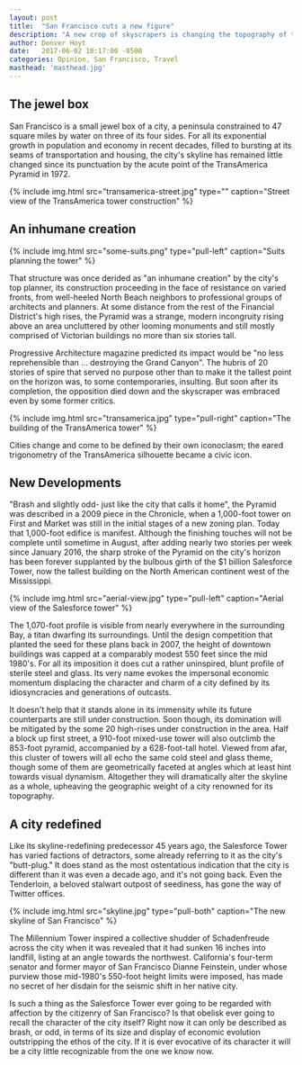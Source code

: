 ```yaml
---
layout: post
title:  "San Francisco cuts a new figure"
description: "A new crop of skyscrapers is changing the topography of the city"
author: Denver Hoyt
date:   2017-06-02 10:17:00 -0500
categories: Opinion, San Francisco, Travel
masthead: 'masthead.jpg'
---
```


## The jewel box

San Francisco is a small jewel box of a city, a peninsula constrained to 47 square miles by water on three of its four sides. For all its exponential growth in population and economy in recent decades, filled to bursting at its seams of transportation and housing, the city's skyline has remained little changed since its punctuation by the acute point of the TransAmerica Pyramid in 1972.

{% include img.html src="transamerica-street.jpg" type="" caption="Street view of the TransAmerica tower construction" %}

## An inhumane creation

{% include img.html src="some-suits.png" type="pull-left" caption="Suits planning the tower" %}

That structure was once derided as "an inhumane creation" by the city's top planner, its construction proceeding in the face of resistance on varied fronts, from well-heeled North Beach neighbors to professional groups of architects and planners. At some distance from the rest of the Financial District's high rises, the Pyramid was a strange, modern incongruity rising above an area uncluttered by other looming monuments and still mostly comprised of Victorian buildings no more than six stories tall.

Progressive Architecture magazine predicted its impact would be "no less reprehensible than ... destroying the Grand Canyon". The hubris of 20 stories of spire that served no purpose other than to make it the tallest point on the horizon was, to some contemporaries, insulting. But soon after its completion, the opposition died down and the skyscraper was embraced even by some former critics.

{% include img.html src="transamerica.jpg" type="pull-right" caption="The building of the TransAmerica tower" %}

Cities change and come to be defined by their own iconoclasm; the eared trigonometry of the TransAmerica silhouette became a civic icon.

## New Developments

"Brash and slightly odd- just like the city that calls it home", the Pyramid was described in a 2009 piece in the Chronicle, when a 1,000-foot tower on First and Market was still in the initial stages of a new zoning plan. Today that 1,000-foot edifice is manifest. Although the finishing touches will not be complete until sometime in August, after adding nearly two stories per week since January 2016, the sharp stroke of the Pyramid on the city's horizon has been forever supplanted by the bulbous girth of the $1 billion Salesforce Tower, now the tallest building on the North American continent west of the Mississippi.

{% include img.html src="aerial-view.jpg" type="pull-left" caption="Aerial view of the Salesforce tower" %}

The 1,070-foot profile is visible from nearly everywhere in the surrounding Bay, a titan dwarfing its surroundings. Until the design competition that planted the seed for these plans back in 2007, the height of downtown buildings was capped at a comparably modest 550 feet since the mid 1980's. For all its imposition it does cut a rather uninspired, blunt profile of sterile steel and glass. Its very name evokes the impersonal economic momentum displacing the character and charm of a city defined by its idiosyncracies and generations of outcasts.

It doesn't help that it stands alone in its immensity while its future counterparts are still under construction. Soon though, its domination will be mitigated by the some 20 high-rises under construction in the area. Half a block up first street, a 910-foot mixed-use tower will also outclimb the 853-foot pyramid, accompanied by a 628-foot-tall hotel. Viewed from afar, this cluster of towers will all echo the same cold steel and glass theme, though some of them are geometrically faceted at angles which at least hint towards visual dynamism. Altogether they will dramatically alter the skyline as a whole, upheaving the geographic weight of a city renowned for its topography.

## A city redefined

Like its skyline-redefining predecessor 45 years ago, the Salesforce Tower has varied factions of detractors, some already referring to it as the city's "butt-plug." It does stand as the most ostentatious indication that the city is different than it was even a decade ago, and it's not going back. Even the Tenderloin, a beloved stalwart outpost of seediness, has gone the way of Twitter offices.

{% include img.html src="skyline.jpg" type="pull-both" caption="The new skyline of San Francisco" %}

The Millennium Tower inspired a collective shudder of Schadenfreude across the city when it was revealed that it had sunken 16 inches into landfill, listing at an angle towards the northwest. California's four-term senator and former mayor of San Francisco Dianne Feinstein, under whose purview those mid-1980's 550-foot height limits were imposed, has made no secret of her disdain for the seismic shift in her native city.

Is such a thing as the Salesforce Tower ever going to be regarded with affection by the citizenry of San Francisco? Is that obelisk ever going to recall the character of the city itself? Right now it can only be described as brash, or odd, in terms of its size and display of economic evolution outstripping the ethos of the city. If it is ever evocative of its character it will be a city little recognizable from the one we know now.
